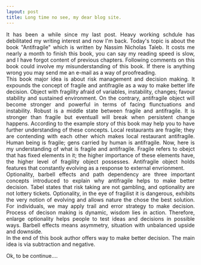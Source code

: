 ```yaml
---
layout: post
title: Long time no see, my dear blog site.
---
```


<div style="text-align: justify">It has been a while since my last post. Heavy working schdule has debilitated my writing interest and now I'm back. Today's topic is about the book "Antifragile" which is written by Nassim Nicholas Taleb. It costs me nearly a month to finish this book, you can say my reading speed is slow, and I have forgot content of previous chapters. Following comments on this book could involve my misunderstanding of this book. If there is anything wrong you may send me an e-mail as a way of proofreading.</div>

<div style="text-align: justify">This book major idea is about risk management and decision making. It expounds the concept of fragile and antifragile as a way to make better life decision. Object with fragility afraid of variables, instability, changes; favour stability and sustained environment. On the contrary, antifragile object will become stronger and powerful in terms of facing flunctuations and instability. Robust is a middle state between fragile and antifragile. It is stronger than fragile but eventuall will break when persistent change happens.  According to the example story of this book may help you to have further understanding of these concepts. Local restaurants are fragile; they are contending with each other which makes local restaurant antifragile. Human being is fragile; gens carried by human is antifragile. Now, here is my understanding of what is fragile and antifragile. Fragile refers to obejct that has fixed elements in it; the higher importance of these elements have, the higher level of fragility object possesses. Antifragile object holds features that constantly evolving as a response to external envrionment. </div>

<div style="text-align: justify">
Optionality,  barbell effects and path dependency are three important concepts introduced to explain why antifragile helps to make better decision. Tabel states that risk taking are not gambling, and optionality are not lottery tickets. Optionality, in the eye of fragilist it is dangerous, exhibits the very notion of evolving and allows nature the chose the best solution. For individuals, we may apply trail and error strategy to make decision. Process of decison making is dynamic, wisdom lies in action. Therefore, enlarge optionality helps people to test ideas and decisions in possible ways. Barbell effects means asymmetry, situation with unbalanced upside and downside.</div>

<div style="text-align: justify">In the end of this book author offers way to make better decision. The main idea is via subtraction and negative. 

Ok, to be continue....




